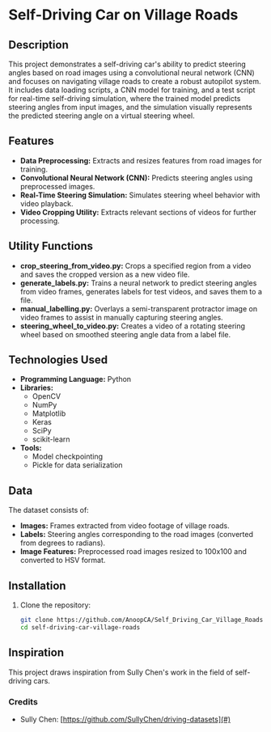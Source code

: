 # Self-Driving Car on Village Roads

## Description
This project demonstrates a self-driving car's ability to predict steering angles based on road images using a convolutional neural network (CNN) and focuses on navigating village roads to create a robust autopilot system. It includes data loading scripts, a CNN model for training, and a test script for real-time self-driving simulation, where the trained model predicts steering angles from input images, and the simulation visually represents the predicted steering angle on a virtual steering wheel.

## Features
- **Data Preprocessing:** Extracts and resizes features from road images for training.
- **Convolutional Neural Network (CNN):** Predicts steering angles using preprocessed images.
- **Real-Time Steering Simulation:** Simulates steering wheel behavior with video playback.
- **Video Cropping Utility:** Extracts relevant sections of videos for further processing.

## Utility Functions
- **crop_steering_from_video.py:** Crops a specified region from a video and saves the cropped version as a new video file.
- **generate_labels.py:** Trains a neural network to predict steering angles from video frames, generates labels for test videos, and saves them to a file.
- **manual_labelling.py:** Overlays a semi-transparent protractor image on video frames to assist in manually capturing steering angles.
- **steering_wheel_to_video.py:** Creates a video of a rotating steering wheel based on smoothed steering angle data from a label file.

## Technologies Used
- **Programming Language:** Python
- **Libraries:** 
  - OpenCV
  - NumPy
  - Matplotlib
  - Keras
  - SciPy
  - scikit-learn
- **Tools:** 
  - Model checkpointing
  - Pickle for data serialization

## Data
The dataset consists of:
- **Images:** Frames extracted from video footage of village roads.
- **Labels:** Steering angles corresponding to the road images (converted from degrees to radians).
- **Image Features:** Preprocessed road images resized to 100x100 and converted to HSV format.

## Installation
1. Clone the repository:
   ```bash
   git clone https://github.com/AnoopCA/Self_Driving_Car_Village_Roads.git
   cd self-driving-car-village-roads
   ```

## Inspiration
This project draws inspiration from Sully Chen's work in the field of self-driving cars.

### Credits
- Sully Chen: [https://github.com/SullyChen/driving-datasets](#)


